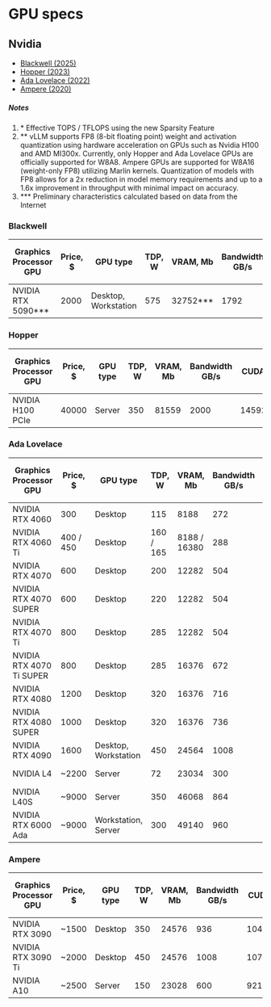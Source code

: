 # GPU specs

## Nvidia

- [Blackwell (2025)](#blackwell)
- [Hopper (2023)](#hopper)
- [Ada Lovelace (2022)](#ada-lovelace)
- [Ampere (2020)](#ampere)

##### Notes

1. \* Effective TOPS / TFLOPS using the new Sparsity Feature
2. \** vLLM supports FP8 (8-bit floating point) weight and activation quantization using hardware acceleration on GPUs
   such as Nvidia H100 and AMD MI300x. Currently, only Hopper and Ada Lovelace GPUs are officially supported for W8A8.
   Ampere GPUs are supported for W8A16 (weight-only FP8) utilizing Marlin kernels. Quantization of models with FP8
   allows for a 2x reduction in model memory requirements and up to a 1.6x improvement in throughput with minimal impact
   on accuracy.
3. \*** Preliminary characteristics calculated based on data from the Internet

### Blackwell

| Graphics Processor<br/>GPU | Price, $ | GPU type             | TDP, W | VRAM, Mb | Bandwidth<br/>GB/s | CUDA  | Supported<br/>quantizations | FP32<br/>TFLOPS | BF16<br/>TFLOPS | FP16<br/>TFLOPS | TF32<br/>Tensor Core<br/>TFLOPS | BF16<br/>Tensor Core<br/>TFLOPS | FP16<br/>Tensor Core<br/>TFLOPS | FP8<br/>Tensor Core<br/>TFLOPS | INT8<br/>Tensor Core<br/>TFLOPS | FP4<br/>Tensor Core<br/>TFLOPS | INT4<br/>Tensor Core<br/>TFLOPS |
|----------------------------|----------|----------------------|--------|----------|--------------------|-------|-----------------------------|-----------------|-----------------|-----------------|---------------------------------|---------------------------------|---------------------------------|--------------------------------|---------------------------------|--------------------------------|---------------------------------|
| NVIDIA RTX 5090***         | 2000     | Desktop, Workstation | 575    | 32752*** | 1792               | 21760 | GPTQ, AWQ, GGUF, FP8, FP4   | 104.8           | 104.8           | 104.8           | 210 / 419*                      | 419 / 838*                      | 419 / 838*                      | 838 / 1676*                    | 838 / 1676*                     | 1676 / 3352*                   | 1676 / 3352*                    |

### Hopper

| Graphics Processor<br/>GPU | Price, $ | GPU type | TDP, W | VRAM, Mb | Bandwidth<br/>GB/s | CUDA  | Supported<br/>quantizations | FP32<br/>TFLOPS | BF16<br/>TFLOPS | FP16<br/>TFLOPS | TF32<br/>Tensor Core<br/>TFLOPS | BF16<br/>Tensor Core<br/>TFLOPS | FP16<br/>Tensor Core<br/>TFLOPS | FP8<br/>Tensor Core<br/>TFLOPS | INT8<br/>Tensor Core<br/>TFLOPS | FP4<br/>Tensor Core<br/>TFLOPS | INT4<br/>Tensor Core<br/>TFLOPS |
|----------------------------|----------|----------|--------|----------|--------------------|-------|-----------------------------|-----------------|-----------------|-----------------|---------------------------------|---------------------------------|---------------------------------|--------------------------------|---------------------------------|--------------------------------|---------------------------------|
| NVIDIA H100 PCIe           | 40000    | Server   | 350    | 81559    | 2000               | 14592 | GPTQ, AWQ, GGUF, FP8        | 51.2            | 102.4           | 102.4           | 378 / 756*                      | 756 / 1513*                     | 756 / 1513*                     | 1513 / 3026*                   | 1513 / 3026*                    | -                              | 3026 / 6052*                    |

### Ada Lovelace

| Graphics Processor<br/>GPU | Price, $  | GPU type             | TDP, W    | VRAM, Mb     | Bandwidth<br/>GB/s | CUDA  | Supported<br/>quantizations | FP32<br/>TFLOPS | BF16<br/>TFLOPS | FP16<br/>TFLOPS | TF32<br/>Tensor Core<br/>TFLOPS | BF16<br/>Tensor Core<br/>TFLOPS | FP16<br/>Tensor Core<br/>TFLOPS | FP8<br/>Tensor Core<br/>TFLOPS | INT8<br/>Tensor Core<br/>TFLOPS | FP4<br/>Tensor Core<br/>TFLOPS | INT4<br/>Tensor Core<br/>TFLOPS |
|----------------------------|-----------|----------------------|-----------|--------------|--------------------|-------|-----------------------------|-----------------|-----------------|-----------------|---------------------------------|---------------------------------|---------------------------------|--------------------------------|---------------------------------|--------------------------------|---------------------------------|
| NVIDIA RTX 4060            | 300       | Desktop              | 115       | 8188         | 272                | 3072  | GPTQ, AWQ, GGUF, FP8        | 15.11           | 15.11           | 15.11           | 30 / 60*                        | 60 / 121*                       | 60 / 121*                       | 121 / 242*                     | 121 / 242*                      | -                              | 242 / 484*                      |
| NVIDIA RTX 4060 Ti         | 400 / 450 | Desktop              | 160 / 165 | 8188 / 16380 | 288                | 4352  | GPTQ, AWQ, GGUF, FP8        | 22.06           | 22.06           | 22.06           | 44 / 88*                        | 88 / 177*                       | 88 / 177*                       | 177 / 353*                     | 177 / 353*                      | -                              | 353 / 706*                      |
| NVIDIA RTX 4070            | 600       | Desktop              | 200       | 12282        | 504                | 5888  | GPTQ, AWQ, GGUF, FP8        | 29.15           | 29.15           | 29.15           | 58 / 116*                       | 116 / 233*                      | 116 / 233*                      | 233 / 466*                     | 233 / 466*                      | -                              | 466 / 932*                      |
| NVIDIA RTX 4070 SUPER      | 600       | Desktop              | 220       | 12282        | 504                | 7168  | GPTQ, AWQ, GGUF, FP8        | 35.48           | 35.48           | 35.48           | 71 / 142*                       | 142 / 284*                      | 142 / 284*                      | 284 / 568*                     | 284 / 568*                      | -                              | 568 / 1136*                     |
| NVIDIA RTX 4070 Ti         | 800       | Desktop              | 285       | 12282        | 504                | 7680  | GPTQ, AWQ, GGUF, FP8        | 40.09           | 40.09           | 40.09           | 80 / 160*                       | 160 / 320*                      | 160 / 320*                      | 320 / 640*                     | 320 / 641*                      | -                              | 641 / 1282*                     |
| NVIDIA RTX 4070 Ti SUPER   | 800       | Desktop              | 285       | 16376        | 672                | 8448  | GPTQ, AWQ, GGUF, FP8        | 44.10           | 44.10           | 44.10           | 88 / 176*                       | 176 / 352*                      | 176 / 352*                      | 352 / 704*                     | 352 / 704*                      | -                              | 704 / 1408*                     |
| NVIDIA RTX 4080            | 1200      | Desktop              | 320       | 16376        | 716                | 9728  | GPTQ, AWQ, GGUF, FP8        | 48.7            | 48.7            | 48.7            | 97.5 / 195*                     | 195 / 390*                      | 195 / 390*                      | 390 / 780*                     | 390 / 780*                      |                                | 780 / 1560*                     |
| NVIDIA RTX 4080 SUPER      | 1000      | Desktop              | 320       | 16376        | 736                | 10240 | GPTQ, AWQ, GGUF, FP8        | 52.22           | 52.22           | 52.22           | 104 / 209*                      | 209 / 418*                      | 209 / 418*                      | 418 / 836*                     | 418 / 836*                      | -                              | 836 / 1672*                     |
| NVIDIA RTX 4090            | 1600      | Desktop, Workstation | 450       | 24564        | 1008               | 16384 | GPTQ, AWQ, GGUF, FP8        | 82.6            | 82.6            | 82.6            | 165 / 330*                      | 330 / 660*                      | 330 / 660*                      | 660 / 1321*                    | 660 / 1321*                     | -                              | 1321 / 2642*                    |
| NVIDIA L4                  | ~2200     | Server               | 72        | 23034        | 300                | 7424  | GPTQ, AWQ, GGUF, FP8        | 30.3            | 30.3            | 30.3            | 60 / 121*                       | 121 / 242*                      | 121 / 242*                      | 242 / 485*                     | 242 / 485*                      | -                              | 485 / 970*                      |
| NVIDIA L40S                | ~9000     | Server               | 350       | 46068        | 864                | 18176 | GPTQ, AWQ, GGUF, FP8        | 91.6            | 91.6            | 91.6            | 183 / 366*                      | 366 / 733*                      | 366 / 733*                      | 733 / 1466*                    | 733 / 1466*                     | -                              | 1466 / 2932*                    |
| NVIDIA RTX 6000 Ada        | ~9000     | Workstation, Server  | 300       | 49140        | 960                | 18176 | GPTQ, AWQ, GGUF, FP8        | 91.1            | 91.1            | 91.1            | 182 / 364*                      | 364 / 728*                      | 364 / 728*                      | 728 / 1457*                    | 728 / 1457*                     | -                              | 1457 / 2914*                    |

### Ampere

| Graphics Processor<br/>GPU | Price, $ | GPU type | TDP, W | VRAM, Mb | Bandwidth<br/>GB/s | CUDA  | Supported<br/>quantizations | FP32<br/>TFLOPS | BF16<br/>TFLOPS | FP16<br/>TFLOPS | TF32<br/>Tensor Core<br/>TFLOPS | BF16<br/>Tensor Core<br/>TFLOPS | FP16<br/>Tensor Core<br/>TFLOPS | FP8<br/>Tensor Core<br/>TFLOPS | INT8<br/>Tensor Core<br/>TFLOPS | FP4<br/>Tensor Core<br/>TFLOPS | INT4<br/>Tensor Core<br/>TFLOPS |
|----------------------------|----------|----------|--------|----------|--------------------|-------|-----------------------------|-----------------|-----------------|-----------------|---------------------------------|---------------------------------|---------------------------------|--------------------------------|---------------------------------|--------------------------------|---------------------------------|
| NVIDIA RTX 3090            | ~1500    | Desktop  | 350    | 24576    | 936                | 10496 | GPTQ, AWQ, GGUF, FP8**      | 35.58           | 35.58           | 35.58           | 71 / 142*                       | 142 / 284*                      | 142 / 284*                      | -                              | 284 / 568*                      | -                              | 568 / 1136*                     |
| NVIDIA RTX 3090 Ti         | ~2000    | Desktop  | 450    | 24576    | 1008               | 10752 | GPTQ, AWQ, GGUF, FP8**      | 40.0            | 40.0            | 40.0            | 80 / 160*                       | 160 / 320*                      | 160 / 320*                      | -                              | 320 / 640*                      | -                              | 640 / 1280*                     |
| NVIDIA A10                 | ~2500    | Server   | 150    | 23028    | 600                | 9216  | GPTQ, AWQ, GGUF, FP8**      | 31.2            | 31.2            | 31.2            | 62.5 / 125*                     | 125 / 250*                      | 125 / 250*                      | -                              | 250 / 500*                      | -                              | 500 / 1000*                     |

